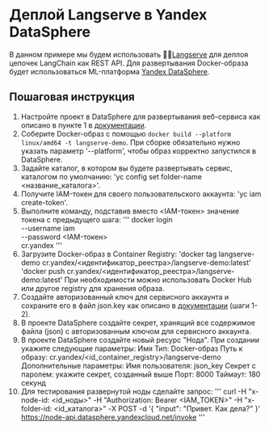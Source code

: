 # Деплой Langserve в Yandex DataSphere

В данном примере мы будем использовать 🦜️🏓[Langserve](https://github.com/langchain-ai/langserve?ref=blog.langchain.dev) для деплоя цепочек LangChain как REST API. Для развертывания Docker-образа будет использоваться ML-платформа [Yandex DataSphere](https://cloud.yandex.ru/ru/services/datasphere).

## Пошаговая инструкция

1. Настройте проект в DataSphere для развертывания веб-сервиса как описано в пункте 1 в [документации](https://cloud.yandex.ru/ru/docs/datasphere/tutorials/node-from-docker). 
2. Соберите Docker-образ с помощью `docker build --platform linux/amd64 -t langserve-demo`. При сборке обязательно нужно указать параметр '--platform', чтобы образ корректно запустился в DataSphere. 
3. Задайте каталог, в котором вы будете развертывать сервис, каталогом по умолчанию: 'yc config set folder-name <название_каталога>'.
4. Получите IAM-токен для своего пользовательского аккаунта: 'yc iam create-token'.
5. Выполните команду, подставив вместо <IAM-токен> значение токена с предыдущего шага:
'''
   docker login \
  --username iam \
  --password <IAM-токен> \
  cr.yandex
'''
7. Загрузите Docker-образ в Container Registry:
'docker tag langserve-demo cr.yandex/<идентификатор_реестра>/langserve-demo:latest'
'docker push cr.yandex/<идентификатор_реестра>/langserve-demo:latest'
При необходимости можно использовать Docker Hub или другое registry для хранения образа.
8. Создайте авторизованный ключ для сервисного аккаунта и сохраните его в файл json.key как описано в [документации](https://cloud.yandex.ru/ru/docs/cli/operations/authentication/service-account) (шаги 1-2).
9. В проекте DataSphere создайте секрет, хранящий все содержимое файла (json) с авторизованным ключом для сервисного аккаунта.
10. В проекте DataSphere создайте новый ресурс "Нода". При создании укажите следующие параметры:
Имя
Тип: Docker-образ
Путь к образу: cr.yandex/<id_container_registry>/langserve-demo
Дополнительные параметры:
Имя пользователя: json_key
Секрет с паролем: укажите секрет, созданный выше
Порт: 8000
Таймаут: 180 секунд
11. Для тестирования развернутой ноды сделайте запрос: 
'''
curl -H "x-node-id: <id_ноды>" -H "Authorization: Bearer <IAM_TOKEN>" -H "x-folder-id: <id_каталога>" -X POST -d '{
    "input": "Привет. Как дела?"
}' https://node-api.datasphere.yandexcloud.net/invoke
'''
